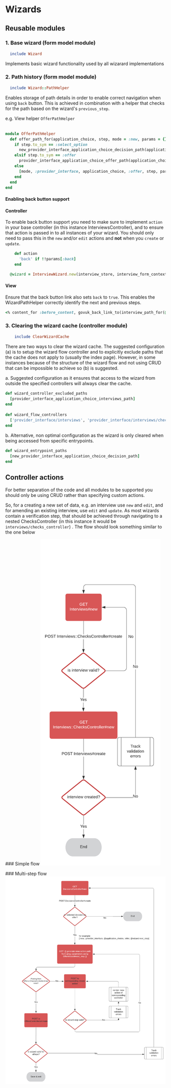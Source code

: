 # Wizards

## Reusable modules

### 1. Base wizard (form model module)

```ruby
  include Wizard
```

Implements basic wizard functionality used by all wizarard implementations

### 2. Path history (form model module)

```ruby
  include Wizard::PathHelper
```

Enables storage of path details in order to enable correct navigation when using `back` button. This is achieved in combination with a helper that checks for the path based on the wizard's `previous_step`.

e.g. View helper `OfferPathHelper`

``` ruby

module OfferPathHelper
  def offer_path_for(application_choice, step, mode = :new, params = {})
    if step.to_sym == :select_option
      new_provider_interface_application_choice_decision_path(application_choice, params)
    elsif step.to_sym == :offer
      provider_interface_application_choice_offer_path(application_choice)
    else
      [mode, :provider_interface, application_choice, :offer, step, params]
    end
  end
end
```

#### Enabling back button support

#### Controller

To enable back button support you need to make sure to implement `action` in your base controller (in this instance InterviewsController), and to ensure that action is passed in to all instances of your wizard. You should only need to pass this in the `new` and/or `edit` actions and **not** when you `create` or `update`.

```ruby
    def action
      'back' if !!params[:back]
    end
```

```ruby
  @wizard = InterviewWizard.new(interview_store, interview_form_context_params.merge(current_step: 'input', action: action))
```

#### View

Ensure that the back button link also sets `back` to `true`. This enables the WizardPathHelper correctly identify the next and previous steps.

```ruby
<% content_for :before_content, govuk_back_link_to(interview_path_for(@application_choice, @wizard, nil, @wizard.previous_step, back: true)) %>
```


### 3. Clearing the wizard cache (controller module)


```ruby
    include ClearWizardCache
```

There are two ways to clear the wizard cache. The suggested configuration (a) is to setup the wizard flow controller and to explicitly exclude paths that the cache does not apply to (usually the index page). However, in some instances because of the structure of the wizard flow and not using CRUD that can be impossible to achieve so (b) is suggested.

a. Suggested configuration as it ensures that access to the wizard from outside the specified controllers will always clear the cache.

```ruby
def wizard_controller_excluded_paths
  [provider_interface_application_choice_interviews_path]
end

def wizard_flow_controllers
  ['provider_interface/interviews', 'provider_interface/interviews/checks'].freeze
end
```

b. Alternative, non optimal configuration as the wizard is only cleared when being accessed from specific entrypoints.

```ruby
def wizard_entrypoint_paths
  [new_provider_interface_application_choice_decision_path]
end
```

## Controller actions

For better separation of the code and all modules to be supported you should only be using CRUD rather than specifying custom actions.

So, for a creating a new set of data, e.g. an interview use `new` and `edit`, and for amending an existing interview, use `edit` and `update`. As most wizards contain a verification step, that should be achieved through navigating to a nested ChecksController (in this instance it would be `interviews/checks_controller`) . The flow should look something similar to the one below


### Simple flow
![Screenshot of simple wizard flow](./simple-wizard-flow.png)

### Multi-step flow
![Screenshot of simple wizard flow](./multi-step-wizard-flow.png)
